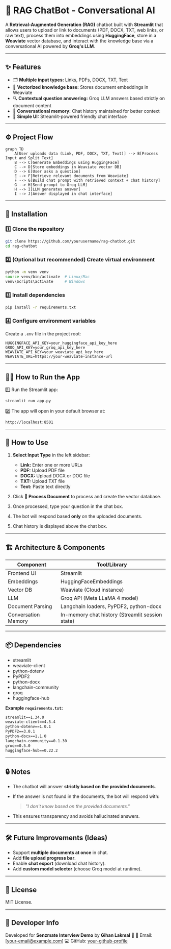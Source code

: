 # 🧠 RAG ChatBot - Conversational AI

A **Retrieval-Augmented Generation (RAG)** chatbot built with **Streamlit** that allows users to upload or link to documents (PDF, DOCX, TXT, web links, or raw text), process them into embeddings using **HuggingFace**, store in a **Weaviate** vector database, and interact with the knowledge base via a conversational AI powered by **Groq's LLM**.

---

## ✨ Features

* 🗂️ **Multiple input types:** Links, PDFs, DOCX, TXT, Text
* 🧠 **Vectorized knowledge base:** Stores document embeddings in Weaviate
* 🔍 **Contextual question answering:** Groq LLM answers based strictly on document content
* 💬 **Conversational memory:** Chat history maintained for better context
* 🚀 **Simple UI:** Streamlit-powered friendly chat interface

---

## ⚙️ Project Flow

```mermaid
graph TD
    A[User uploads data (Link, PDF, DOCX, TXT, Text)] --> B[Process Input and Split Text]
    B --> C[Generate Embeddings using HuggingFace]
    C --> D[Store embeddings in Weaviate vector DB]
    D --> E[User asks a question]
    E --> F[Retrieve relevant documents from Weaviate]
    F --> G[Build chat prompt with retrieved context + chat history]
    G --> H[Send prompt to Groq LLM]
    H --> I[LLM generates answer]
    I --> J[Answer displayed in chat interface]
```

---

## 🚀 Installation

### 1️⃣ Clone the repository

```bash
git clone https://github.com/yourusername/rag-chatbot.git
cd rag-chatbot
```

### 2️⃣ (Optional but recommended) Create virtual environment

```bash
python -m venv venv
source venv/bin/activate  # Linux/Mac
venv\Scripts\activate     # Windows
```

### 3️⃣ Install dependencies

```bash
pip install -r requirements.txt
```

### 4️⃣ Configure environment variables

Create a `.env` file in the project root:

```env
HUGGINGFACE_API_KEY=your_huggingface_api_key_here
GROQ_API_KEY=your_groq_api_key_here
WEAVIATE_API_KEY=your_weaviate_api_key_here
WEAVIATE_URL=https://your-weaviate-instance-url
```

---

## 🏃‍♂️ How to Run the App

1️⃣ Run the Streamlit app:

```bash
streamlit run app.py
```

2️⃣ The app will open in your default browser at:

```
http://localhost:8501
```

---

## 📝 How to Use

1. **Select Input Type** in the left sidebar:

   * **Link:** Enter one or more URLs
   * **PDF:** Upload PDF file
   * **DOCX:** Upload DOCX or DOC file
   * **TXT:** Upload TXT file
   * **Text:** Paste text directly
2. Click **🚀 Process Document** to process and create the vector database.
3. Once processed, type your question in the chat box.
4. The bot will respond based **only** on the uploaded documents.
5. Chat history is displayed above the chat box.

---

## 🏗️ Architecture & Components

| Component           | Tool/Library                                     |
| ------------------- | ------------------------------------------------ |
| Frontend UI         | Streamlit                                        |
| Embeddings          | HuggingFaceEmbeddings                            |
| Vector DB           | Weaviate (Cloud instance)                        |
| LLM                 | Groq API (Meta LLaMA 4 model)                    |
| Document Parsing    | Langchain loaders, PyPDF2, python-docx           |
| Conversation Memory | In-memory chat history (Streamlit session state) |

---

## 📦 Dependencies

* streamlit
* weaviate-client
* python-dotenv
* PyPDF2
* python-docx
* langchain-community
* groq
* huggingface-hub

**Example `requirements.txt`:**

```txt
streamlit==1.34.0
weaviate-client==4.5.4
python-dotenv==1.0.1
PyPDF2==3.0.1
python-docx==1.1.0
langchain-community==0.1.30
groq==0.5.0
huggingface-hub==0.22.2
```

---

## 🔒 Notes

* The chatbot will answer **strictly based on the provided documents**.

* If the answer is not found in the documents, the bot will respond with:

  > *"I don't know based on the provided documents."*

* This ensures transparency and avoids hallucinated answers.

---

## 🛠️ Future Improvements (Ideas)

* Support **multiple documents at once** in chat.
* Add **file upload progress bar**.
* Enable **chat export** (download chat history).
* Add **custom model selector** (choose Groq model at runtime).

---

## 📝 License

MIT License.

---

## 👤 Developer Info

Developed for **Senzmate Interview Demo** by **Gihan Lakmal** 🚀
📧 Email: \[[your-email@example.com](mailto:your-email@example.com)]
💻 GitHub: [your-github-profile](https://github.com/yourusername)

